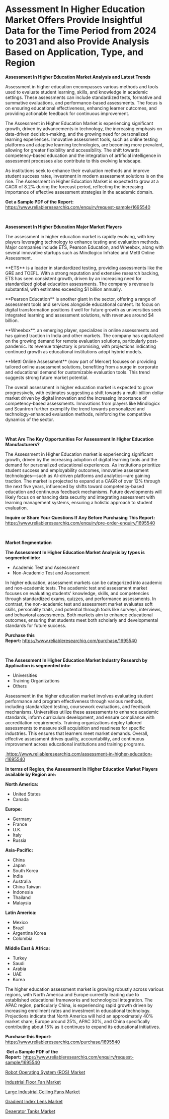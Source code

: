 <p><h1>Assessment In Higher Education Market Offers Provide Insightful Data for the Time Period from 2024 to 2031 and also Provide Analysis Based on Application, Type, and Region</h1></p><p><strong>Assessment In Higher Education Market Analysis and Latest Trends</strong></p>
<p><p>Assessment in higher education encompasses various methods and tools used to evaluate student learning, skills, and knowledge in academic settings. These assessments can include standardized tests, formative and summative evaluations, and performance-based assessments. The focus is on ensuring educational effectiveness, enhancing learner outcomes, and providing actionable feedback for continuous improvement.</p><p>The Assessment in Higher Education Market is experiencing significant growth, driven by advancements in technology, the increasing emphasis on data-driven decision-making, and the growing need for personalized learning experiences. Innovative assessment tools, such as online testing platforms and adaptive learning technologies, are becoming more prevalent, allowing for greater flexibility and accessibility. The shift towards competency-based education and the integration of artificial intelligence in assessment processes also contribute to this evolving landscape. </p><p>As institutions seek to enhance their evaluation methods and improve student success rates, investment in modern assessment solutions is on the rise. The Assessment in Higher Education Market is expected to grow at a CAGR of 8.2% during the forecast period, reflecting the increasing importance of effective assessment strategies in the academic domain.</p></p>
<p><strong>Get a Sample PDF of the Report:&nbsp;</strong> <a href="https://www.reliableresearchiq.com/enquiry/request-sample/1695540?utm_campaign=1283&utm_medium=2&utm_source=Github&utm_content=ia&utm_term=19102024&utm_id=assessment-in-higher-education">https://www.reliableresearchiq.com/enquiry/request-sample/1695540</a></p>
<p>&nbsp;</p>
<p><strong>Assessment In Higher Education Major Market Players</strong></p>
<p><p>The assessment in higher education market is rapidly evolving, with key players leveraging technology to enhance testing and evaluation methods. Major companies include ETS, Pearson Education, and Wheebox, along with several innovative startups such as Mindlogicx Infratec and Mettl Online Assessment.</p><p>**ETS** is a leader in standardized testing, providing assessments like the GRE and TOEFL. With a strong reputation and extensive research backing, ETS has seen consistent growth, driven by an increasing need for standardized global education assessments. The company's revenue is substantial, with estimates exceeding $1 billion annually.</p><p>**Pearson Education** is another giant in the sector, offering a range of assessment tools and services alongside educational content. Its focus on digital transformation positions it well for future growth as universities seek integrated learning and assessment solutions, with revenues around $4 billion.</p><p>**Wheebox**, an emerging player, specializes in online assessments and has gained traction in India and other markets. The company has capitalized on the growing demand for remote evaluation solutions, particularly post-pandemic. Its revenue trajectory is promising, with projections indicating continued growth as educational institutions adopt hybrid models.</p><p>**Mettl Online Assessment** (now part of Mercer) focuses on providing tailored online assessment solutions, benefiting from a surge in corporate and educational demand for customizable evaluation tools. This trend suggests strong future market potential.</p><p>The overall assessment in higher education market is expected to grow progressively, with estimates suggesting a shift towards a multi-billion dollar market driven by digital innovation and the increasing importance of competency-based assessments. Innovations from players like Mindlogicx and Scantron further exemplify the trend towards personalized and technology-enhanced evaluation methods, reinforcing the competitive dynamics of the sector.</p></p>
<p>&nbsp;</p>
<p><strong>What Are The Key Opportunities For Assessment In Higher Education Manufacturers?</strong></p>
<p><p>The Assessment in Higher Education market is experiencing significant growth, driven by the increasing adoption of digital learning tools and the demand for personalized educational experiences. As institutions prioritize student success and employability outcomes, innovative assessment technologies—such as AI-driven platforms and analytics—are gaining traction. The market is projected to expand at a CAGR of over 12% through the next five years, influenced by shifts toward competency-based education and continuous feedback mechanisms. Future developments will likely focus on enhancing data security and integrating assessment with learning management systems, ensuring a holistic approach to student evaluation.</p></p>
<p><strong>Inquire or Share Your Questions If Any Before Purchasing This Report:</strong> <a href="https://www.reliableresearchiq.com/enquiry/pre-order-enquiry/1695540?utm_campaign=1283&utm_medium=2&utm_source=Github&utm_content=ia&utm_term=19102024&utm_id=assessment-in-higher-education">https://www.reliableresearchiq.com/enquiry/pre-order-enquiry/1695540</a></p>
<p>&nbsp;</p>
<p><strong>Market Segmentation</strong></p>
<p><strong>The Assessment In Higher Education Market Analysis by types is segmented into:</strong></p>
<p><ul><li>Academic Test and Assessment</li><li>Non-Academic Test and Assessment</li></ul></p>
<p><p>In higher education, assessment markets can be categorized into academic and non-academic tests. The academic test and assessment market focuses on evaluating students' knowledge, skills, and competencies through standardized exams, quizzes, and performance assessments. In contrast, the non-academic test and assessment market evaluates soft skills, personality traits, and potential through tools like surveys, interviews, and behavioral assessments. Both markets aim to enhance educational outcomes, ensuring that students meet both scholarly and developmental standards for future success.</p></p>
<p><strong>Purchase this Report:&nbsp;</strong><a href="https://www.reliableresearchiq.com/purchase/1695540?utm_campaign=1283&utm_medium=2&utm_source=Github&utm_content=ia&utm_term=19102024&utm_id=assessment-in-higher-education">https://www.reliableresearchiq.com/purchase/1695540</a></p>
<p>&nbsp;</p>
<p><strong>The Assessment In Higher Education Market Industry Research by Application is segmented into:</strong></p>
<p><ul><li>Universities</li><li>Training Organizations</li><li>Others</li></ul></p>
<p><p>Assessment in the higher education market involves evaluating student performance and program effectiveness through various methods, including standardized testing, coursework evaluations, and feedback mechanisms. Universities utilize these assessments to enhance academic standards, inform curriculum development, and ensure compliance with accreditation requirements. Training organizations deploy tailored assessments to measure skill acquisition and readiness for specific industries. This ensures that learners meet market demands. Overall, effective assessment drives quality, accountability, and continuous improvement across educational institutions and training programs.</p></p>
<p><a href="https://www.reliableresearchiq.com/assessment-in-higher-education-r1695540?utm_campaign=1283&utm_medium=2&utm_source=Github&utm_content=ia&utm_term=19102024&utm_id=assessment-in-higher-education">&nbsp;https://www.reliableresearchiq.com/assessment-in-higher-education-r1695540</a></p>
<p><strong>In terms of Region, the Assessment In Higher Education Market Players available by Region are:</strong></p>
<p>
    <p> <strong> North America: </strong>
        <ul>
            <li>United States</li>
            <li>Canada</li>
        </ul>
        </p> 
    <p> <strong> Europe: </strong>
        <ul>
            <li>Germany</li>
            <li>France</li>
            <li>U.K.</li>
            <li>Italy</li>
            <li>Russia</li>
        </ul>
        </p> 
    <p> <strong> Asia-Pacific: </strong>
        <ul>
            <li>China</li>
            <li>Japan</li>
            <li>South Korea</li>
            <li>India</li>
            <li>Australia</li>
            <li>China Taiwan</li>
            <li>Indonesia</li>
            <li>Thailand</li>
            <li>Malaysia</li>
        </ul>
        </p> 
    <p> <strong> Latin America: </strong>
        <ul>
            <li>Mexico</li>
            <li>Brazil</li>
            <li>Argentina Korea</li>
            <li>Colombia</li>
        </ul>
        </p> 
    <p> <strong> Middle East & Africa: </strong>
        <ul>
            <li>Turkey</li>
            <li>Saudi</li>
            <li>Arabia</li>
            <li>UAE</li>
            <li>Korea</li>
        </ul>
    </p>
    </p>
<p><p>The higher education assessment market is growing robustly across various regions, with North America and Europe currently leading due to established educational frameworks and technological integration. The APAC region, particularly China, is experiencing rapid growth driven by increasing enrollment rates and investment in educational technology. Projections indicate that North America will hold an approximately 40% market share, Europe around 25%, APAC 30%, and China specifically contributing about 15% as it continues to expand its educational initiatives.</p></p>
<p><strong>Purchase this Report: </strong><a href="https://www.reliableresearchiq.com/purchase/1695540?utm_campaign=1283&utm_medium=2&utm_source=Github&utm_content=ia&utm_term=19102024&utm_id=assessment-in-higher-education">https://www.reliableresearchiq.com/purchase/1695540</a></p>
<p>&nbsp;<strong>Get a Sample PDF of the Report:&nbsp;&nbsp;</strong><a href="https://www.reliableresearchiq.com/enquiry/request-sample/1695540?utm_campaign=1283&utm_medium=2&utm_source=Github&utm_content=ia&utm_term=19102024&utm_id=assessment-in-higher-education">https://www.reliableresearchiq.com/enquiry/request-sample/1695540</a></p>
<p><strong></strong></p>
<p><p><a href="https://www.linkedin.com/pulse/robot-operating-system-ros-landscape-product-spectrum-6h7nc?utm_campaign=1283&utm_medium=2&utm_source=Github&utm_content=ia&utm_term=19102024&utm_id=assessment-in-higher-education">Robot Operating System (ROS) Market</a></p><p><a href="https://issuu.com/reportprime-2/docs/industrial-floor-fan-market-size-20_8055ed89489e65?utm_campaign=1283&utm_medium=2&utm_source=Github&utm_content=ia&utm_term=19102024&utm_id=assessment-in-higher-education">Industrial Floor Fan Market</a></p><p><a href="https://issuu.com/reportprime-2/docs/large-industrial-ceiling-fans-marke_ba1eafb5cc8688?utm_campaign=1283&utm_medium=2&utm_source=Github&utm_content=ia&utm_term=19102024&utm_id=assessment-in-higher-education">Large Industrial Ceiling Fans Market</a></p><p><a href="https://github.com/anaeilandos/Market-Research-Report-List-1/blob/main/gradient-index-lens-market.md?utm_campaign=1283&utm_medium=2&utm_source=Github&utm_content=ia&utm_term=19102024&utm_id=assessment-in-higher-education">Gradient Index Lens Market</a></p><p><a href="https://www.linkedin.com/pulse/deaerator-tanks-market-ecosystem-competitive-landscape-d4imc?utm_campaign=1283&utm_medium=2&utm_source=Github&utm_content=ia&utm_term=19102024&utm_id=assessment-in-higher-education">Deaerator Tanks Market</a></p></p>